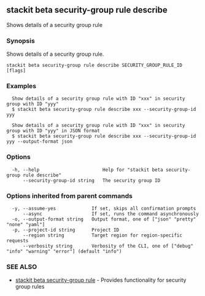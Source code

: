 ## stackit beta security-group rule describe

Shows details of a security group rule

### Synopsis

Shows details of a security group rule.

```
stackit beta security-group rule describe SECURITY_GROUP_RULE_ID [flags]
```

### Examples

```
  Show details of a security group rule with ID "xxx" in security group with ID "yyy"
  $ stackit beta security-group rule describe xxx --security-group-id yyy

  Show details of a security group rule with ID "xxx" in security group with ID "yyy" in JSON format
  $ stackit beta security-group rule describe xxx --security-group-id yyy --output-format json
```

### Options

```
  -h, --help                       Help for "stackit beta security-group rule describe"
      --security-group-id string   The security group ID
```

### Options inherited from parent commands

```
  -y, --assume-yes             If set, skips all confirmation prompts
      --async                  If set, runs the command asynchronously
  -o, --output-format string   Output format, one of ["json" "pretty" "none" "yaml"]
  -p, --project-id string      Project ID
      --region string          Target region for region-specific requests
      --verbosity string       Verbosity of the CLI, one of ["debug" "info" "warning" "error"] (default "info")
```

### SEE ALSO

* [stackit beta security-group rule](./stackit_beta_security-group_rule.md)	 - Provides functionality for security group rules

